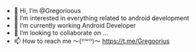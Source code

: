 - 👋 Hi, I’m @Gregorioous
- 👀 I’m interested in everything related to android development
- 🌱 I’m currently working Android Developer
- 💞️ I’m looking to collaborate on ...
- 📫 How to reach me 〜⁠(⁠꒪⁠꒳⁠꒪⁠)⁠〜 https://t.me/Gregoorius

<!---
Gregorioous/Gregorioous is a ✨ special ✨ repository because its `README.md` (this file) appears on your GitHub profile.
You can click the Preview link to take a look at your changes.
--->
